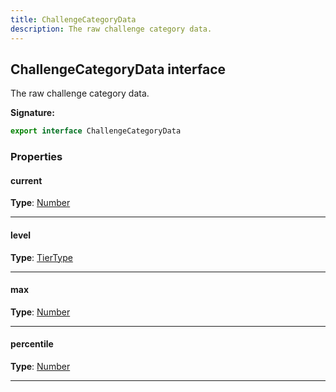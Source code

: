 ```yaml
---
title: ChallengeCategoryData
description: The raw challenge category data.
---
```


## ChallengeCategoryData interface

The raw challenge category data.

**Signature:**

```ts
export interface ChallengeCategoryData 
```

### Properties

#### current



**Type**: [Number](https://developer.mozilla.org/en-US/docs/Web/JavaScript/Reference/Global_Objects/Number)

---

#### level



**Type**: [TierType](/api/types/tiertype)

---

#### max



**Type**: [Number](https://developer.mozilla.org/en-US/docs/Web/JavaScript/Reference/Global_Objects/Number)

---

#### percentile



**Type**: [Number](https://developer.mozilla.org/en-US/docs/Web/JavaScript/Reference/Global_Objects/Number)

---


